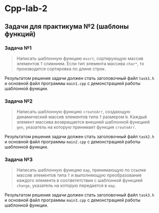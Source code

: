 # Cpp-lab-2

## Задачи для практикума №2 (шаблоны функций)

### Задача №1


> Написать шаблонную функцию `msort`, сортирующую массив элементов `T` слиянием. Если тип элемента массива `char*`, то производится сортировка по длине строк.

Результатом решения задачи должен стать заголовочный файл `task1.h` и основной файл программы `main1.cpp` с демонстрацией работы шаблонной функции.

### Задача №2


> Написать шаблонную функцию `createArr`, создающую динамический массив элементов типа `T` размером `N`. Каждый элемент массива возвращается внешней шаблонной функцией `gen`, указатель на которую принимает функция `createArr`.
> 

Результатом решения задачи должен стать заголовочный файл `task2.h` и основной файл программы `main2.cpp` с демонстрацией работы шаблонной функции.

### Задача №3


> Написать шаблонную функцию `map`, принимающую по ссылке массив элементов типа `T` и выполняющую преобразование каждого элемента в соответетствии с шаблонной функцией `change`, указатель на которую передается в `map`.

Результатом решения задачи должен стать заголовочный файл `task3.h` и основной файл программы `main3.cpp` с демонстрацией работы шаблонной функции.
 
 
 

